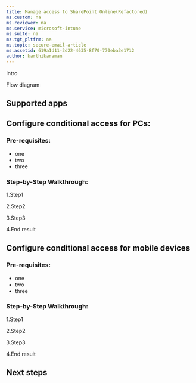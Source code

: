 ```yaml
---
title: Manage access to SharePoint Online(Refactored)
ms.custom: na
ms.reviewer: na
ms.service: microsoft-intune
ms.suite: na
ms.tgt_pltfrm: na
ms.topic: secure-email-article
ms.assetid: 619a1d11-3d22-4635-8f70-770eba3e1712
author: karthikaraman
---
```

Intro

Flow diagram
##  Supported apps

##  Configure conditional access for PCs:
### Pre-requisites:
- one
- two
- three
### Step-by-Step Walkthrough:
  1.Step1

  2.Step2

  3.Step3

  4.End result


##  Configure conditional access for mobile devices
### Pre-requisites:
- one
- two
- three
### Step-by-Step Walkthrough:
  1.Step1

  2.Step2

  3.Step3

  4.End result

##  Next steps

